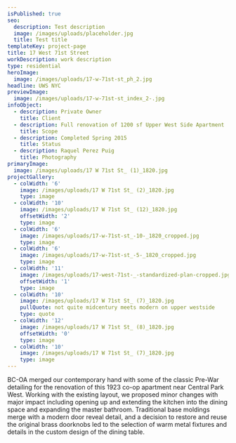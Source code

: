 ```yaml
---
isPublished: true
seo:
  description: Test description
  image: /images/uploads/placeholder.jpg
  title: Test title
templateKey: project-page
title: 17 West 71st Street
workDescription: work description
type: residential
heroImage:
  image: /images/uploads/17-w-71st-st_ph_2.jpg
headline: UWS NYC
previewImage:
  image: /images/uploads/17-w-71st-st_index_2-.jpg
infoObject:
  - description: Private Owner
    title: Client
  - description: Full renovation of 1200 sf Upper West Side Apartment
    title: Scope
  - description: Completed Spring 2015
    title: Status
  - description: Raquel Perez Puig
    title: Photography
primaryImage:
  image: /images/uploads/17 W 71st St_ (1)_1820.jpg
projectGallery:
  - colWidth: '6'
    image: /images/uploads/17 W 71st St_ (2)_1820.jpg
    type: image
  - colWidth: '10'
    image: /images/uploads/17 W 71st St_ (12)_1820.jpg
    offsetWidth: '2'
    type: image
  - colWidth: '6'
    image: /images/uploads/17-w-71st-st_-10-_1820_cropped.jpg
    type: image
  - colWidth: '6'
    image: /images/uploads/17-w-71st-st_-5-_1820_cropped.jpg
    type: image
  - colWidth: '11'
    image: /images/uploads/17-west-71st-_-standardized-plan-cropped.jpg
    offsetWidth: '1'
    type: image
  - colWidth: '10'
    image: /images/uploads/17 W 71st St_ (7)_1820.jpg
    pullQuote: not quite midcentury meets modern on upper westside
    type: quote
  - colWidth: '12'
    image: /images/uploads/17 W 71st St_ (8)_1820.jpg
    offsetWidth: '0'
    type: image
  - colWidth: '10'
    image: /images/uploads/17 W 71st St_ (7)_1820.jpg
    type: image
---
```

BC-OA merged our contemporary hand with some of the classic Pre-War detailing for the renovation of this 1923 co-op apartment near Central Park West. Working with the existing layout, we proposed minor changes with major impact including opening up and extending the kitchen into the dining space and expanding the master bathroom. Traditional base moldings merge with a modern door reveal detail, and a decision to restore and reuse the original brass doorknobs led to the selection of warm metal fixtures and details in the custom design of the dining table.
